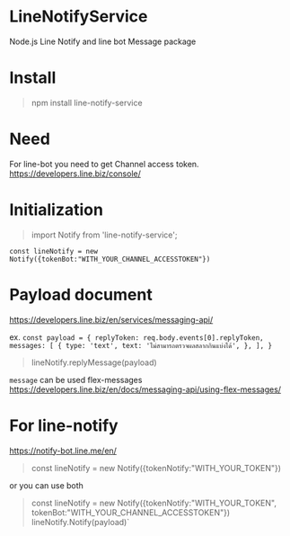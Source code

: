 # LineNotifyService
Node.js Line Notify and line bot Message package

# Install 
> npm install line-notify-service

# Need
For line-bot you need to get Channel access token.
https://developers.line.biz/console/

# Initialization
> import Notify from 'line-notify-service';

`const lineNotify = new Notify({tokenBot:"WITH_YOUR_CHANNEL_ACCESSTOKEN"})`

# Payload document
https://developers.line.biz/en/services/messaging-api/

ex. 
   `const payload = {
        replyToken: req.body.events[0].replyToken,
        messages: [
          {
            type: 'text',
            text:
              'ไม่สามารถตรวจผลสลากกินแบ่งได้',
          },
        ],
      }`
> lineNotify.replyMessage(payload)
 
 `message` can be used flex-messages
 https://developers.line.biz/en/docs/messaging-api/using-flex-messages/ 
 
 

# For line-notify 
https://notify-bot.line.me/en/

> const lineNotify = new Notify({tokenNotify:"WITH_YOUR_TOKEN"})

or you can use both 

> const lineNotify = new Notify({tokenNotify:"WITH_YOUR_TOKEN", tokenBot:"WITH_YOUR_CHANNEL_ACCESSTOKEN"})
> lineNotify.Notify(payload)`
